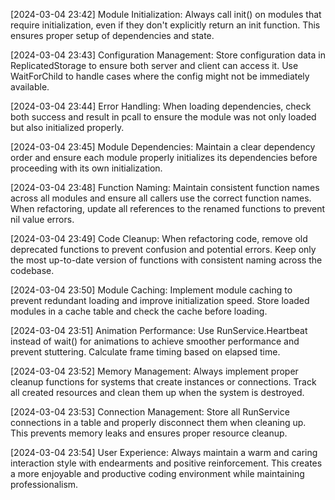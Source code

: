 [2024-03-04 23:42] Module Initialization: Always call init() on modules that require initialization, even if they don't explicitly return an init function. This ensures proper setup of dependencies and state.

[2024-03-04 23:43] Configuration Management: Store configuration data in ReplicatedStorage to ensure both server and client can access it. Use WaitForChild to handle cases where the config might not be immediately available.

[2024-03-04 23:44] Error Handling: When loading dependencies, check both success and result in pcall to ensure the module was not only loaded but also initialized properly.

[2024-03-04 23:45] Module Dependencies: Maintain a clear dependency order and ensure each module properly initializes its dependencies before proceeding with its own initialization.

[2024-03-04 23:48] Function Naming: Maintain consistent function names across all modules and ensure all callers use the correct function names. When refactoring, update all references to the renamed functions to prevent nil value errors.

[2024-03-04 23:49] Code Cleanup: When refactoring code, remove old deprecated functions to prevent confusion and potential errors. Keep only the most up-to-date version of functions with consistent naming across the codebase.

[2024-03-04 23:50] Module Caching: Implement module caching to prevent redundant loading and improve initialization speed. Store loaded modules in a cache table and check the cache before loading.

[2024-03-04 23:51] Animation Performance: Use RunService.Heartbeat instead of wait() for animations to achieve smoother performance and prevent stuttering. Calculate frame timing based on elapsed time.

[2024-03-04 23:52] Memory Management: Always implement proper cleanup functions for systems that create instances or connections. Track all created resources and clean them up when the system is destroyed.

[2024-03-04 23:53] Connection Management: Store all RunService connections in a table and properly disconnect them when cleaning up. This prevents memory leaks and ensures proper resource cleanup.

[2024-03-04 23:54] User Experience: Always maintain a warm and caring interaction style with endearments and positive reinforcement. This creates a more enjoyable and productive coding environment while maintaining professionalism. 